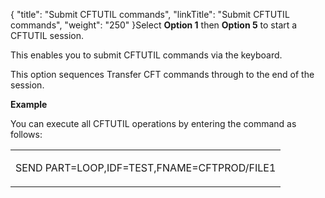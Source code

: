 {
    "title": "Submit CFTUTIL commands",
    "linkTitle": "Submit CFTUTIL commands",
    "weight": "250"
}Select **Option 1** then **Option 5** to start a CFTUTIL session.

This enables you to submit CFTUTIL commands via the keyboard.

This option sequences Transfer CFT commands through to the end of the session.

**Example**

You can execute all CFTUTIL operations by entering the command as follows:

<table data-cellspacing="0">
<tbody>
<tr class="odd">
<td><p>SEND PART=LOOP,IDF=TEST,FNAME=CFTPROD/FILE1</p></td>
</tr>
</tbody>
</table>
